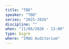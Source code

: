 ```yaml
---
title: "TBD"
speaker: "TBD"
series: "2025-2026"
discipline: ""
when: "11/06/2026 - 13:00"
type: bigre
where: "IMAG Auditorium"
---
```

